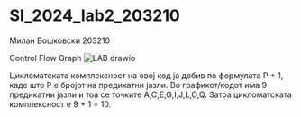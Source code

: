 # SI_2024_lab2_203210
Милан Бошковски 203210

Control Flow Graph
![LAB drawio](https://github.com/milanboshkovski/SI_2024_lab2_203210/assets/164159886/297d81b0-6f3b-412e-a5cf-23d0fb6737ac)

Цикломатската комплексност на овој код ја добив по формулата P + 1, каде што P е бројот на предикатни јазли. Во графикот/кодот има 9 предикатни јазли и тоа се точките A,C,E,G,I,J,L,O,Q. Затоа цикломатската комплексност е 9 + 1 = 10.
